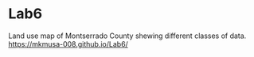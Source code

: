 # Lab6
Land use map of Montserrado County shewing different classes of data.
https://mkmusa-008.github.io/Lab6/
